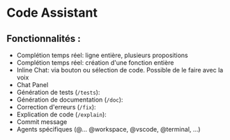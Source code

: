 # Code Assistant

## Fonctionnalités :
* Complétion temps réel: ligne entière, plusieurs propositions
* Complétion temps réel: création d'une fonction entière
* Inline Chat: via bouton ou sélection de code. Possible de le faire avec la voix
* Chat Panel
* Génération de tests (`/tests`): 
* Génération de documentation (`/doc`):
* Correction d'erreurs (`/fix`): 
* Explication de code (`/explain`):
* Commit message
* Agents spécifiques (@... @workspace, @vscode, @terminal, ...)
